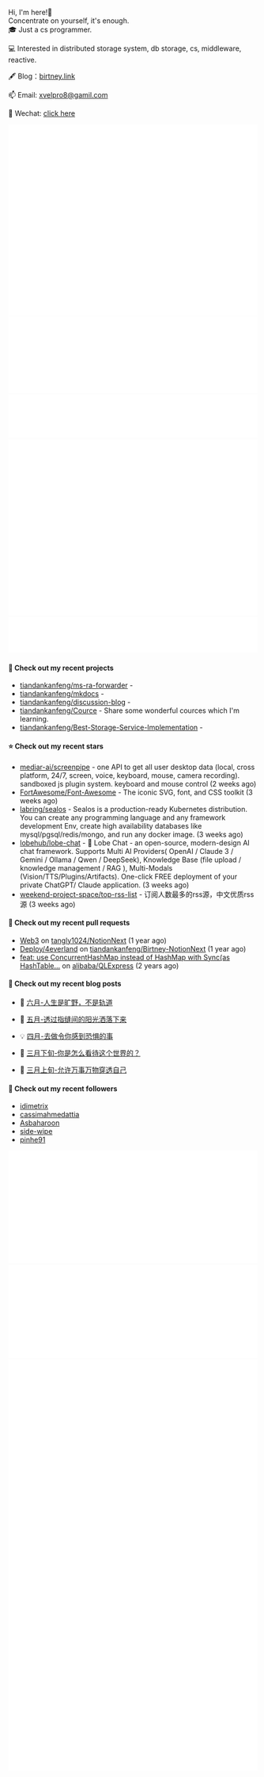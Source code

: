 Hi, I'm here!👋
<br>
Concentrate on yourself, it's enough.
<br>
🎓 Just a cs programmer.

💻 Interested in distributed storage system, db storage, cs, middleware, reactive.

🖋 Blog：[birtney.link](https://birtney.link)

📫 Email: [xvelpro8@gamil.com](mailto:xvelpro8@gamil.com)

💬 Wechat: [click here](https://tiandankanfeng.github.io/about/)



![Metrics](/github-metrics.svg)
![Metrics](/metrics.plugin.languages.details.svg)
![Metrics](/metrics.plugin.languages.recent.svg)
![Metrics](/metrics.plugin.stars.svg)
![Metrics](/metrics.plugin.topics.svg)






#### 🌱 Check out my recent projects

- [tiandankanfeng/ms-ra-forwarder](https://github.com/tiandankanfeng/ms-ra-forwarder) - 
- [tiandankanfeng/mkdocs](https://github.com/tiandankanfeng/mkdocs) - 
- [tiandankanfeng/discussion-blog](https://github.com/tiandankanfeng/discussion-blog) - 
- [tiandankanfeng/Cource](https://github.com/tiandankanfeng/Cource) - Share some wonderful cources which I&#39;m learning.
- [tiandankanfeng/Best-Storage-Service-Implementation](https://github.com/tiandankanfeng/Best-Storage-Service-Implementation) - 

#### ⭐ Check out my recent stars

- [mediar-ai/screenpipe](https://github.com/mediar-ai/screenpipe) - one API to get all user desktop data  (local, cross platform, 24/7, screen, voice, keyboard, mouse, camera recording). sandboxed js plugin system. keyboard and mouse control (2 weeks ago)
- [FortAwesome/Font-Awesome](https://github.com/FortAwesome/Font-Awesome) - The iconic SVG, font, and CSS toolkit (3 weeks ago)
- [labring/sealos](https://github.com/labring/sealos) - Sealos is a production-ready Kubernetes distribution. You can create any programming language and any framework development Env, create high availability databases like mysql/pgsql/redis/mongo, and run any docker image. (3 weeks ago)
- [lobehub/lobe-chat](https://github.com/lobehub/lobe-chat) - 🤯 Lobe Chat - an open-source, modern-design AI chat framework. Supports Multi AI Providers( OpenAI / Claude 3 / Gemini / Ollama / Qwen /  DeepSeek), Knowledge Base (file upload / knowledge management / RAG ), Multi-Modals (Vision/TTS/Plugins/Artifacts). One-click FREE deployment of your private ChatGPT/ Claude application. (3 weeks ago)
- [weekend-project-space/top-rss-list](https://github.com/weekend-project-space/top-rss-list) - 订阅人数最多的rss源，中文优质rss源 (3 weeks ago)

#### 🔨 Check out my recent pull requests

- [Web3](https://github.com/tangly1024/NotionNext/pull/1228) on [tangly1024/NotionNext](https://github.com/tangly1024/NotionNext) (1 year ago)
- [Deploy/4everland](https://github.com/tiandankanfeng/Birtney-NotionNext/pull/1) on [tiandankanfeng/Birtney-NotionNext](https://github.com/tiandankanfeng/Birtney-NotionNext) (1 year ago)
- [feat: use ConcurrentHashMap instead of HashMap with Sync(as HashTable…](https://github.com/alibaba/QLExpress/pull/221) on [alibaba/QLExpress](https://github.com/alibaba/QLExpress) (2 years ago)

#### 📜 Check out my recent blog posts

- 🦒 [六月-人生是旷野，不是轨道](https://birtney.link/article/9ec81d92-282e-4d0e-8ee7-b4e9e3254470) 

- 🐲 [五月-透过指缝间的阳光洒落下来](https://birtney.link/article/739a22aa-5715-4123-a9ef-f121c4d1df7f) 

- 💡 [四月-去做令你感到恐惧的事](https://birtney.link/article/1fff021f-44f6-4b87-995e-0807420fbf72) 

- 👺 [三月下旬-你是怎么看待这个世界的？](https://birtney.link/article/abc0fe34-18d0-45f0-8f9a-b4536426d845) 

- 🚦 [三月上旬-允许万事万物穿透自己](https://birtney.link/article/life-article6) 


#### 👯 Check out my recent followers

- [idimetrix](https://github.com/idimetrix)
- [cassimahmedattia](https://github.com/cassimahmedattia)
- [Asbaharoon](https://github.com/Asbaharoon)
- [side-wipe](https://github.com/side-wipe)
- [pinhe91](https://github.com/pinhe91)

![Metrics](/metrics.plugin.achievements.compact.svg)
![Metrics](/metrics.plugin.anilist.characters.svg)
![Metrics](/metrics.plugin.anilist.svg)


